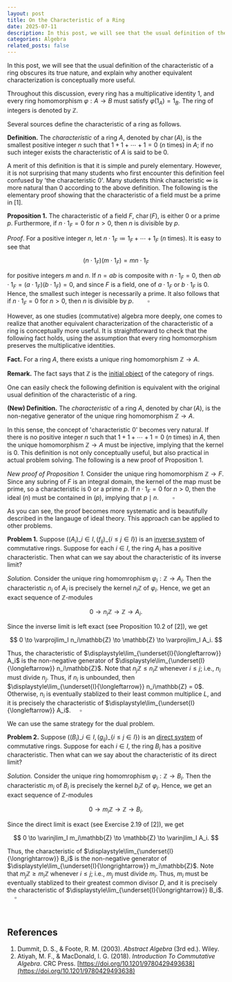 ```yaml
---
layout: post
title: On the Characteristic of a Ring
date: 2025-07-11
description: In this post, we will see that the usual definition of the characteristic of a ring obscures its true nature, and explain why another equivalent characterization is conceptually more useful.
categories: Algebra
related_posts: false
---
```


In this post, we will see that the usual definition of the characteristic of a ring obscures its true nature, and explain why another equivalent characterization is conceptually more useful.

Throughout this discussion, every ring has a multiplicative identity $1$, and every ring homomorphism $\varphi: A \to B$ must satisfy $\varphi(1_A) = 1_B$.
The ring of integers is denoted by $\mathbb{Z}$.

Several sources define the characteristic of a ring as follows.

**Definition.** The *characteristic* of a ring $A$, denoted by $\operatorname{char}(A)$, is the smallest positive integer $n$ such that $1 + 1 + \cdots + 1 = 0$ ($n$ times) in $A$; if no such integer exists the characteristic of $A$ is said to be $0$.

A merit of this definition is that it is simple and purely elementary. 
However, it is not surprising that many students who first encounter this definition feel confused by 'the characteristic $0$'.
Many students think characteristic $\infty$ is more natural than $0$ according to the above definition.
The following is the elementary proof showing that the characteristic of a field must be a prime in [1].

**Proposition 1.** The characteristic of a field $F$, $\operatorname{char}(F)$, is either $0$ or a prime $p$.
Furthermore, if $n \cdot 1_F = 0$ for $n > 0$, then $n$ is divisible by $p$.

*Proof*. For a positive integer $n$, let $n \cdot 1_F \coloneqq 1_F + \cdots + 1_F$ ($n$ times).
It is easy to see that

$$
(n \cdot 1_F)(m \cdot 1_F) = mn \cdot 1_F
$$

for positive integers $m$ and $n$.
If $n = ab$ is composite with $n \cdot 1_F = 0$, then $ab \cdot 1_F = (a \cdot 1_F)(b \cdot 1_F) = 0$, and since $F$ is a field, one of $a \cdot 1_F$ or $b \cdot 1_F$ is $0$.
Hence, the smallest such integer is necessarily a prime.
It also follows that if $n \cdot 1_F = 0$ for $n > 0$, then $n$ is divisible by $p$.$\qquad\square$

However, as one studies (commutative) algebra more deeply, one comes to realize that another equivalent characterization of the characteristic of a ring is conceptually more useful.
It is straightforward to check that the following fact holds, using the assumption that every ring homomorphism preserves the multiplicative identities.

**Fact.** For a ring $A$, there exists a unique ring homomorphism $\mathbb{Z} \to A$.

**Remark.** The fact says that $\mathbb{Z}$ is the [initial object](https://en.wikipedia.org/wiki/Initial_and_terminal_objects) of the category of rings.

One can easily check the following definition is equivalent with the original usual definition of the characteristic of a ring.

**(New) Definition.** The *characteristic* of a ring $A$, denoted by $\operatorname{char}(A)$, is the non-negative generator of the unique ring homomorphism $\mathbb{Z} \to A$.

In this sense, the concept of 'characteristic $0$' becomes very natural.
If there is no positive integer $n$ such that $1 + 1 + \cdots + 1 = 0$ ($n$ times) in $A$, then the unique homomorphism $\mathbb{Z} \to A$ must be injective, implying that the kernel is $0$.
This definition is not only conceptually useful, but also practical in actual problem solving.
The following is a new proof of Proposition 1.

*New proof of Proposition 1.* Consider the unique ring homomorphism $\mathbb{Z} \to F$.
Since any subring of $F$ is an integral domain, the kernel of the map must be prime, so a characteristic is $0$ or a prime $p$.
If $n \cdot 1_F = 0$ for $n > 0$, then the ideal $(n)$ must be contained in $(p)$, implying that $p \mid n$.$\qquad\square$

As you can see, the proof becomes more systematic and is beautifully described in the langauge of ideal theory.
This approach can be applied to other problems.

**Problem 1.** Suppose $((A_i)\_{i \in I}, (f_{ij})\_\{i \le j \in I\})$ is an [inverse system](https://en.wikipedia.org/wiki/Inverse_limit) of commutative rings.
Suppose for each $i \in I$, the ring $A_i$ has a positive characteristic.
Then what can we say about the characteristic of its inverse limit?

*Solution.* Consider the unique ring homomrophism $\varphi_i : \mathbb{Z} \to A_i$.
Then the characteristic $n_i$ of $A_i$ is precisely the kernel $n_i\mathbb{Z}$ of $\varphi_i$.
Hence, we get an exact sequence of $\mathbb{Z}$-modules

$$
0 \to n_i\mathbb{Z} \to \mathbb{Z} \to A_i.
$$

Since the inverse limit is left exact (see Proposition 10.2 of [2]), we get

$$
0 \to \varprojlim_I n_i\mathbb{Z} \to \mathbb{Z} \to \varprojlim_I A_i. 
$$

Thus, the characteristic of $\displaystyle\lim_{\underset{I}{\longleftarrow}} A_i$ is the non-negative generator of $\displaystyle\lim_{\underset{I}{\longleftarrow}} n_i\mathbb{Z}$.
Note that $n_j\mathbb{Z} \le n_i\mathbb{Z}$ whenever $i \le j$; i.e., $n_i$ must divide $n_j$.
Thus, if $n_i$ is unbounded, then $\displaystyle\lim_{\underset{I}{\longleftarrow}} n_i\mathbb{Z} = 0$.
Otherwise, $n_i$ is eventually stablized to their least common multiplice $L$, and it is precisely the characteristic of $\displaystyle\lim_{\underset{I}{\longleftarrow}} A_i$. $\quad\square$

We can use the same strategy for the dual problem.

**Problem 2.** Suppose $((B_i)\_{i \in I}, (g_{ij})\_\{i \le j \in I\})$ is an [direct system](https://en.wikipedia.org/wiki/Direct_limit) of commutative rings.
Suppose for each $i \in I$, the ring $B_i$ has a positive characteristic.
Then what can we say about the characteristic of its direct limit?

*Solution.* Consider the unique ring homomrophism $\varphi_i : \mathbb{Z} \to B_i$.
Then the characteristic $m_i$ of $B_i$ is precisely the kernel $b_i\mathbb{Z}$ of $\varphi_i$.
Hence, we get an exact sequence of $\mathbb{Z}$-modules

$$
0 \to m_i\mathbb{Z} \to \mathbb{Z} \to B_i.
$$

Since the direct limit is exact (see Exercise 2.19 of [2]), we get

$$
0 \to \varinjlim_I m_i\mathbb{Z} \to \mathbb{Z} \to \varinjlim_I A_i. 
$$

Thus, the characteristic of $\displaystyle\lim_{\underset{I}{\longrightarrow}} B_i$ is the non-negative generator of $\displaystyle\lim_{\underset{I}{\longrightarrow}} m_i\mathbb{Z}$.
Note that $m_j\mathbb{Z} \ge m_i\mathbb{Z}$ whenever $i \le j$; i.e., $m_j$ must divide $m_i$.
Thus, $m_i$ must be eventually stablized to their greatest common divisor $D$, and it is precisely the characteristic of $\displaystyle\lim_{\underset{I}{\longrightarrow}} B_i$. $\quad\square$



<br>

## **References**
1. Dummit, D. S., & Foote, R. M. (2003). *Abstract Algebra* (3rd ed.). Wiley.
2. Atiyah, M. F., & MacDonald, I. G. (2018). *Introduction To Commutative Algebra*. CRC Press. [https://doi.org/10.1201/9780429493638](https://doi.org/10.1201/9780429493638)





<script src="https://giscus.app/client.js"
        data-repo="ijhlee0511/ijhlee0511.github.io"
        data-repo-id="R_kgDOJqjmWQ"
        data-category="General"
        data-category-id="DIC_kwDOJqjmWc4CX-qZ"
        data-mapping="title"
        data-strict="1"
        data-reactions-enabled="1"
        data-emit-metadata="0"
        data-input-position="bottom"
        data-theme="preferred_color_scheme"
        data-lang="en"
        crossorigin="anonymous"
        async>
</script>